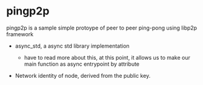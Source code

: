 # pingp2p

pingp2p is a sample simple protoype of peer to peer ping-pong using libp2p framework


- async_std, a async std library implementation
    - have to read more about this, at this point, it allows us to make our main function as async entrypoint by attribute

- Network identity of node, derived from the public key.